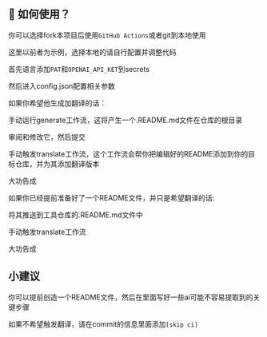 ## 🌸 如何使用？
你可以选择fork本项目后使用`GitHub Actions`或者git到本地使用

这里以前者为示例，选择本地的请自行配置并调整代码

首先语言添加`PAT`和`OPENAI_API_KET`到secrets

然后进入config.json配置相关参数

如果你希望他生成加翻译的话：

手动运行generate工作流，这将产生一个.README.md文件在仓库的根目录

审阅和修改它，然后提交

手动触发translate工作流，这个工作流会帮你把编辑好的README添加到你的目标仓库，并为其添加翻译版本

大功告成

如果你已经提前准备好了一个README文件，并只是希望翻译的话:

将其推送到工具仓库的.README.md文件中

手动触发translate工作流

大功告成

## 小建议
你可以提前创造一个README文件，然后在里面写好一些ai可能不容易提取到的关键步骤

如果不希望触发翻译，请在commit的信息里面添加`[skip ci]`